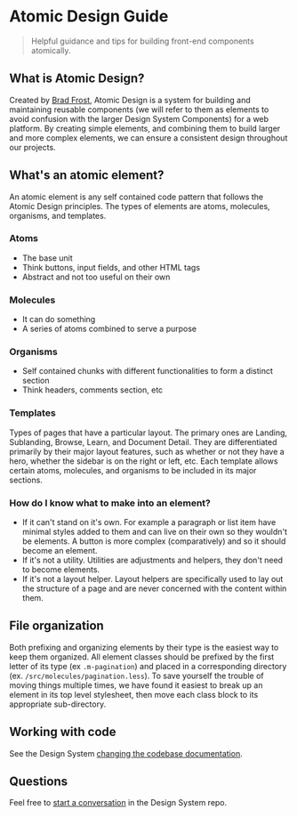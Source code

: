 # Atomic Design Guide

> Helpful guidance and tips for building front-end components atomically.

## What is Atomic Design?

Created by [Brad Frost](http://bradfrost.com/blog/post/atomic-web-design/), Atomic Design is a system for building and maintaining reusable components (we will refer to them as elements to avoid confusion with the larger Design System Components) for a web platform. By creating simple elements, and combining them to build larger and more complex elements, we can ensure a consistent design throughout our projects.

## What's an atomic element?

An atomic element is any self contained code pattern that follows the Atomic Design principles. The types of elements are atoms, molecules, organisms, and templates.

### Atoms

- The base unit
- Think buttons, input fields, and other HTML tags
- Abstract and not too useful on their own

### Molecules

- It can do something
- A series of atoms combined to serve a purpose

### Organisms

- Self contained chunks with different functionalities to form a distinct section
- Think headers, comments section, etc

### Templates

Types of pages that have a particular layout. The primary ones are Landing, Sublanding, Browse, Learn, and Document Detail. They are differentiated primarily by their major layout features, such as whether or not they have a hero, whether the sidebar is on the right or left, etc. Each template allows certain atoms, molecules, and organisms to be included in its major sections.

### How do I know what to make into an element?

- If it can't stand on it's own. For example a paragraph or list item have minimal styles added to them and can live on their own so they wouldn't be elements. A button is more complex (comparatively) and so it should become an element.
- If it's not a utility. Utilities are adjustments and helpers, they don't need to become elements.
- If it's not a layout helper. Layout helpers are specifically used to lay out the structure of a page and are never concerned with the content within them.

## File organization

Both prefixing and organizing elements by their type is the easiest way to keep them organized. All element classes should be prefixed by the first letter of its type (ex `.m-pagination`) and placed in a corresponding directory (ex. `/src/molecules/pagination.less`). To save yourself the trouble of moving things multiple times, we have found it easiest to break up an element in its top level stylesheet, then move each class block to its appropriate sub-directory.

## Working with code

See the Design System [changing the codebase documentation](https://github.com/cfpb/design-system/blob/main/CONTRIBUTING.md#changing-the-codebase).

## Questions

Feel free to [start a conversation](https://github.com/cfpb/design-system/issues/new) in the Design System repo.
